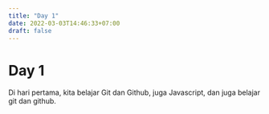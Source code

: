 ```yaml
---
title: "Day 1"
date: 2022-03-03T14:46:33+07:00
draft: false
---
```


# Day 1

Di hari pertama, kita belajar Git dan Github, juga Javascript, dan juga belajar git dan github.

